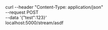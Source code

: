 curl --header "Content-Type: application/json" \
  --request POST \
  --data '{"test":123}' \
  localhost:5000/stream/asdf 